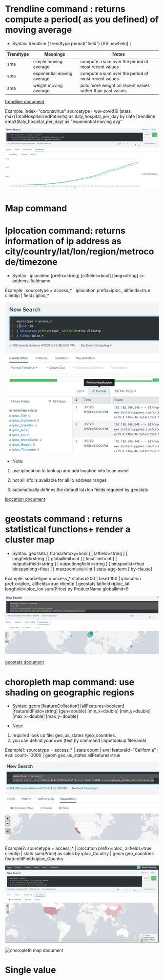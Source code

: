 # Trendline command : returns compute a period( as you defined) of moving average
* Syntax: trendline ( trendtype period("field") [AS newfield] )

| Trendtype  | Meanings                  |  Notes                                                   |
| ----       | -----                     | ----                                                     |
| sma        | simple moving average     | compute a sum over the period of most recent values      |
| sma        | exponential moving average| compute a sum over the period of most recent values      |
| sma        | weight moving average     | puts more weight on recent values rather than past values|

[trendline document](https://docs.splunk.com/Documentation/SplunkCloud/latest/SearchReference/Trendline)

Example: index="coronavirus" sourcetype= ww-covid19
|stats max(TotalHospitalizedPatients) as italy_hospital_per_day by date
|trendline ema3(italy_hospital_per_day) as "exponential moving avg"

![](image./italy.png)

# Map command
# Iplocation command: returns information of ip address as city/country/lat/lon/region/metrocode/timezone
* Syntax : iplocation [prefix=string] [allfields=bool] [lang=string] ip-address-fieldname

Example : sourcetype = access_* | iplocation prefix=iploc_ allfields=true clientip | fields iploc_*

![](image./ip.png)

* Note: 
1. use iplocation to look up and add location info to an event

2. not all info is available for all ip address ranges

3. automatically defines the default lat+lon fields required by geostats

[ipocation document](https://docs.splunk.com/Documentation/Splunk/8.0.2/SearchReference/Iplocation)

# geostats command : returns statistical functions+ render a cluster map
* Syntax: geostats
[ translatetoxy=bool ]
[ latfield=string ]
[ longfield=string ]
[ globallimit=int ]
[ locallimit=int ]
[ outputlatfield=string ]
[ outputlongfield=string ]
[ binspanlat=float binspanlong=float ]
[ maxzoomlevel=int ]
stats-agg-term
[ by-clause]

Example: sourcetype = access_* status=200
| head 100
| iplocation prefix=iploc_ allfields=true clientip 
| geostats latfield=iploc_lat longfield=iploc_lon sum(Price) by ProductName globallimit=5

![](image./geo.png)

[geostats document](https://docs.splunk.com/Documentation/Splunk/8.0.2/SearchReference/Geostats)
  
# choropleth map command: use shading on geographic regions
* Syntax: geom [featureCollection] [allFeatures=boolean] [featureIdField=string] [gen=double] [min_x=double] [min_y=double] [max_x=double] [max_y=double]

* Note: 

1. required look up file: geo_us_states /geo_countries. 
2. you can defind your own (test by command |inputlookup filename)

Example1: sourcetype = access_* | stats count | eval featureId="California" | eval count=10000 | geom geo_us_states allFeatures=true

![](image./geom.png)

Example2: sourcetype = access_* 
| iplocation prefix=iploc_ allfields=true clientip 
| stats sum(Price) as sales by iploc_Country
| geom geo_countries featureIdField=iploc_Country

![](image./geom2.png)

![choropleth map document](https://docs.splunk.com/Documentation/Splunk/8.0.2/SearchReference/Geom)

# Single value

